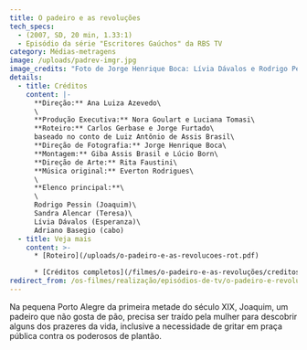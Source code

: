 ```yaml
---
title: O padeiro e as revoluções
tech_specs:
  - (2007, SD, 20 min, 1.33:1)
  - Episódio da série "Escritores Gaúchos" da RBS TV
category: Médias-metragens
image: /uploads/padrev-imgr.jpg
image_credits: "Foto de Jorge Henrique Boca: Lívia Dávalos e Rodrigo Pessin"
details:
  - title: Créditos
    content: |-
      **Direção:** Ana Luiza Azevedo\
      \
      **Produção Executiva:** Nora Goulart e Luciana Tomasi\
      **Roteiro:** Carlos Gerbase e Jorge Furtado\
      baseado no conto de Luiz Antônio de Assis Brasil\
      **Direção de Fotografia:** Jorge Henrique Boca\
      **Montagem:** Giba Assis Brasil e Lúcio Born\
      **Direção de Arte:** Rita Faustini\
      **Música original:** Everton Rodrigues\
      \
      **Elenco principal:**\
      \
      Rodrigo Pessin (Joaquim)\
      Sandra Alencar (Teresa)\
      Lívia Dávalos (Esperanza)\
      Adriano Basegio (cabo)
  - title: Veja mais
    content: >-
      * [Roteiro](/uploads/o-padeiro-e-as-revolucoes-rot.pdf)

      * [Créditos completos](/filmes/o-padeiro-e-as-revoluções/creditos-completos)
redirect_from: /os-filmes/realização/episódios-de-tv/o-padeiro-e-revoluções.html
---
```

Na pequena Porto Alegre da primeira metade do século XIX, Joaquim, um padeiro que não gosta de pão, precisa ser traído pela mulher para descobrir alguns dos prazeres da vida, inclusive a necessidade de gritar em praça pública contra os poderosos de plantão.